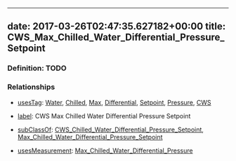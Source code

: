 
---
date: 2017-03-26T02:47:35.627182+00:00
title: CWS_Max_Chilled_Water_Differential_Pressure_Setpoint
---
### Definition: TODO

### Relationships

* [usesTag](https://brickschema.org/schema/1.0/BrickFrame#usesTag): [Water](https://brickschema.org/schema/1.0/BrickTag#Water), [Chilled](https://brickschema.org/schema/1.0/BrickTag#Chilled), [Max](https://brickschema.org/schema/1.0/BrickTag#Max), [Differential](https://brickschema.org/schema/1.0/BrickTag#Differential), [Setpoint](https://brickschema.org/schema/1.0/BrickTag#Setpoint), [Pressure](https://brickschema.org/schema/1.0/BrickTag#Pressure), [CWS](https://brickschema.org/schema/1.0/BrickTag#CWS)

* [label](http://www.w3.org/2000/01/rdf-schema#label): CWS Max Chilled Water Differential Pressure Setpoint

* [subClassOf](http://www.w3.org/2000/01/rdf-schema#subClassOf): [CWS_Chilled_Water_Differential_Pressure_Setpoint](https://brickschema.org/schema/1.0/Brick#CWS_Chilled_Water_Differential_Pressure_Setpoint), [Max_Chilled_Water_Differential_Pressure_Setpoint](https://brickschema.org/schema/1.0/Brick#Max_Chilled_Water_Differential_Pressure_Setpoint)

* [usesMeasurement](https://brickschema.org/schema/1.0/BrickFrame#usesMeasurement): [Max_Chilled_Water_Differential_Pressure](https://brickschema.org/schema/1.0/Brick#Max_Chilled_Water_Differential_Pressure)
